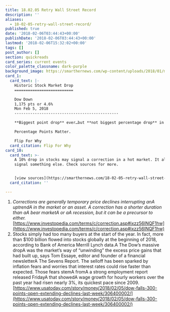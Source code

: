 ```yaml
---
title: 18.02.05 Retry Wall Street Record
description: ''
aliases:
  - 18-02-05-retry-wall-street-record/
published: true
date: '2018-02-06T03:44:43+00:00'
publishDate: '2018-02-06T03:44:43+00:00'
lastmod: '2018-02-06T15:32:02+00:00'
tags: []
post_author: []
section: quickreads
card_series: current events
color_palette_classname: dark-purple
background_image: https://smarthernews.com/wp-content/uploads/2018/01/money-360x360.jpg
card_1:
  card_text: |-
    Historic Stock Market Drop
    ==========================

    Dow Down  
    1,175 pts or 4.6%  
    Mon Feb 5, 2018
    ----------------------------------------------

    **Biggest point drop** ever…but **not biggest percentage drop** in history.

    Percentage Points Matter.

    Flip For Why
  card_citation: Flip For Why
card_10:
  card_text: >-
    A 10% drop in stocks may signal a correction in a hot market. It also may
    signal something else. Check sources for more.


    [view sources](https://smarthernews.com/18-02-05-retry-wall-street-record/)
  card_citation: ''

---
```

1.  _Corrections are generally temporary price declines interrupting anA uptrendA in the market or an asset. A correction has a shorter duration than aA bear marketA or aA recession, but it can be a precursor to either._ [https://www.investopedia.com/terms/c/correction.asp#ixzz56INQF1hw](https://www.investopedia.com/terms/c/correction.asp#ixzz56INQF1hw)
2.  Stocks simply had too many buyers at the start of the year. In fact, more than $100 billion flowed into stocks globally at the beginning of 2018, according to Bank of America Merrill Lynch data.A The Dow’s massive dropA was the market’s way of “unwinding” the excess price gains that had built up, says Tom Essaye, editor and founder of a financial newsletterA The Sevens Report. The selloff has been sparked by inflation fears and worries that interest rates could rise faster than expected. Those fears stemA fromA a strong employment report released FridayA that showedA wage growth for hourly workers over the past year had risen nearly 3%, its quickest pace since 2009.  
    [https://www.usatoday.com/story/money/2018/02/05/dow-falls-300-points-open-extending-declines-last-week/306400002/](https://www.usatoday.com/story/money/2018/02/05/dow-falls-300-points-open-extending-declines-last-week/306400002/)